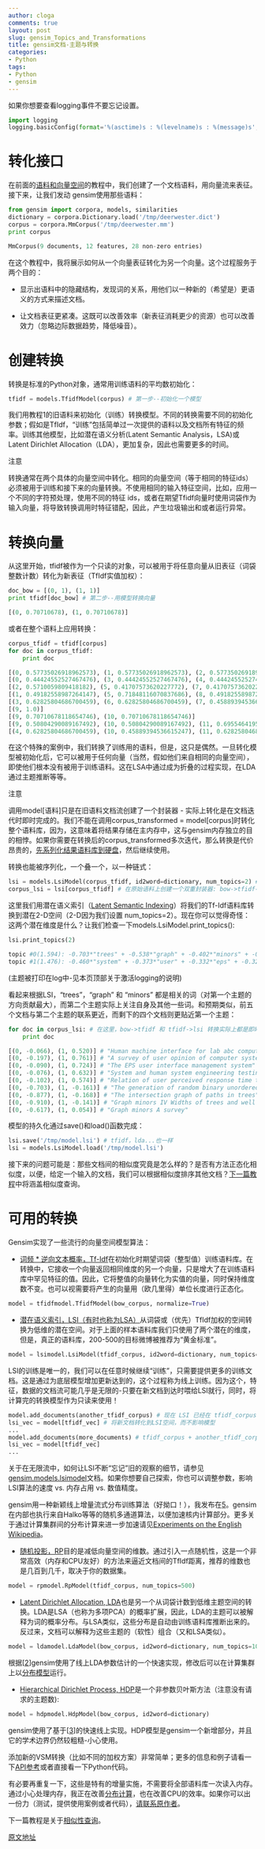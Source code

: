 ```yaml
---
author: cloga
comments: true
layout: post
slug: gensim_Topics_and_Transformations
title: gensim文档-主题与转换
categories:
- Python
tags:
- Python
- gensim
---
```


如果你想要查看logging事件不要忘记设置。

```python
import logging
logging.basicConfig(format='%(asctime)s : %(levelname)s : %(message)s', level=logging.INFO)
```

# 转化接口

在前面的[语料和向量空间](http://cloga.info/python/2014/01/27/Gensim_Corpora_and_Vector_Spaces)的教程中，我们创建了一个文档语料，用向量流来表征。接下来，让我们发动 gensim使用那些语料：

```python
from gensim import corpora, models, similarities
dictionary = corpora.Dictionary.load('/tmp/deerwester.dict')
corpus = corpora.MmCorpus('/tmp/deerwester.mm')
print corpus

MmCorpus(9 documents, 12 features, 28 non-zero entries)
```

在这个教程中，我将展示如何从一个向量表征转化为另一个向量。这个过程服务于两个目的：

- 显示出语料中的隐藏结构，发现词的关系，用他们以一种新的（希望是）更语义的方式来描述文档。

- 让文档表征更紧凑。这既可以改善效率（新表征消耗更少的资源）也可以改善效力（忽略边际数据趋势，降低噪音）。

# 创建转换

转换是标准的Python对象，通常用训练语料的平均数初始化：

```python
tfidf = models.TfidfModel(corpus) # 第一步--初始化一个模型
```

我们用教程1的旧语料来初始化（训练）转换模型。不同的转换需要不同的初始化参数；假如是TfIdf，“训练”包括简单过一次提供的语料以及文档所有特征的频率。训练其他模型，比如潜在语义分析(Latent Semantic Analysis，LSA)或Latent Dirichlet Allocation（LDA），更加复杂，因此也需要更多的时间。

注意

转换通常在两个具体的向量空间中转化。相同的向量空间（等于相同的特征ids）必须被用于训练和接下来的向量转换。不使用相同的输入特征空间，比如，应用一个不同的字符预处理，使用不同的特征 ids，或者在期望Tfidf向量时使用词袋作为输入向量，将导致转换调用时特征错配，因此，产生垃圾输出和或者运行异常。

# 转换向量

从这里开始，tfidf被作为一个只读的对象，可以被用于将任意向量从旧表征（词袋整数计数）转化为新表征（TfIdf实值加权）：

```python
doc_bow = [(0, 1), (1, 1)]
print tfidf[doc_bow] # 第二步--用模型转换向量

[(0, 0.70710678), (1, 0.70710678)]
```

或者在整个语料上应用转换：

```python
corpus_tfidf = tfidf[corpus]
for doc in corpus_tfidf:
	print doc

[(0, 0.57735026918962573), (1, 0.57735026918962573), (2, 0.57735026918962573)]
[(0, 0.44424552527467476), (3, 0.44424552527467476), (4, 0.44424552527467476), (5, 0.32448702061385548), (6, 0.44424552527467476), (7, 0.32448702061385548)]
[(2, 0.5710059809418182), (5, 0.41707573620227772), (7, 0.41707573620227772), (8, 0.5710059809418182)]
[(1, 0.49182558987264147), (5, 0.71848116070837686), (8, 0.49182558987264147)]
[(3, 0.62825804686700459), (6, 0.62825804686700459), (7, 0.45889394536615247)]
[(9, 1.0)]
[(9, 0.70710678118654746), (10, 0.70710678118654746)]
[(9, 0.50804290089167492), (10, 0.50804290089167492), (11, 0.69554641952003704)]
[(4, 0.62825804686700459), (10, 0.45889394536615247), (11, 0.62825804686700459)]
```

在这个特殊的案例中，我们转换了训练用的语料，但是，这只是偶然。一旦转化模型被初始化后，它可以被用于任何向量（当然，假如他们来自相同的向量空间），即使他们根本没有被用于训练语料。这在LSA中通过成为折叠的过程实现，在LDA通过主题推断等等。

注意

调用model[语料]只是在旧语料文档流创建了一个封装器 - 实际上转化是在文档迭代时即时完成的。我们不能在调用corpus_transformed = model[corpus]时转化整个语料库，因为，这意味着将结果存储在主内存中，这与gensim内存独立的目的相悖。如果你需要在转换后的corpus_transformed多次迭代，那么转换是代价昂贵的，[先系列化结果语料库到硬盘](http://radimrehurek.com/gensim/tut1.html#corpus-formats)，然后继续使用。

转换也能被序列化，一个叠一个，以一种链式：

```python
lsi = models.LsiModel(corpus_tfidf, id2word=dictionary, num_topics=2) # 初始化一个LSI转换
corpus_lsi = lsi[corpus_tfidf] # 在原始语料上创建一个双重封装器: bow->tfidf->fold-in-lsi
```

这里我们用潜在语义索引（[Latent Semantic Indexing](http://en.wikipedia.org/wiki/Latent_semantic_indexing)）将我们的Tf-Idf语料库转换到潜在2-D空间（2-D因为我们设置 num_topics=2）。现在你可以觉得奇怪：这两个潜在维度是什么？让我们检查一下models.LsiModel.print_topics():

```python
lsi.print_topics(2)

topic #0(1.594): -0.703*"trees" + -0.538*"graph" + -0.402*"minors" + -0.187*"survey" + -0.061*"system" + -0.060*"response" + -0.060*"time" + -0.058*"user" + -0.049*"computer" + -0.035*"interface"
topic #1(1.476): -0.460*"system" + -0.373*"user" + -0.332*"eps" + -0.328*"interface" + -0.320*"response" + -0.320*"time" + -0.293*"computer" + -0.280*"human" + -0.171*"survey" + 0.161*"trees"
```
(主题被打印在log中-见本页顶部关于激活logging的说明)

看起来根据LSI，“trees”，“graph” 和 “minors” 都是相关的词（对第一个主题的方向贡献最大），而第二个主题实际上关注自身及其他一些词。和预期类似，前五个文档与第二个主题的联系更近，而剩下的四个文档则更贴近第一个主题：

```python
for doc in corpus_lsi: # 在这里，bow->tfidf 和 tfidf->lsi 转换实际上都是即时执行的
	print doc

[(0, -0.066), (1, 0.520)] # "Human machine interface for lab abc computer applications"
[(0, -0.197), (1, 0.761)] # "A survey of user opinion of computer system response time"
[(0, -0.090), (1, 0.724)] # "The EPS user interface management system"
[(0, -0.076), (1, 0.632)] # "System and human system engineering testing of EPS"
[(0, -0.102), (1, 0.574)] # "Relation of user perceived response time to error measurement"
[(0, -0.703), (1, -0.161)] # "The generation of random binary unordered trees"
[(0, -0.877), (1, -0.168)] # "The intersection graph of paths in trees"
[(0, -0.910), (1, -0.141)] # "Graph minors IV Widths of trees and well quasi ordering"
[(0, -0.617), (1, 0.054)] # "Graph minors A survey"
```

模型的持久化通过save()和load()函数完成：

```python
lsi.save('/tmp/model.lsi') # tfidf，lda...也一样
lsi = models.LsiModel.load('/tmp/model.lsi')
```

接下来的问题可能是：那些文档间的相似度究竟是怎么样的？是否有方法正态化相似度，以便，给定一个输入的文档，我们可以根据相似度排序其他文档？[下一篇教程](http://radimrehurek.com/gensim/tut3.html)中将涵盖相似度查询。

# 可用的转换

Gensim实现了一些流行的向量空间模型算法：

- [词频 * 逆向文本概率，Tf-Idf](http://en.wikipedia.org/wiki/Tf%E2%80%93idf)在初始化时期望词袋（整型值）训练语料库。在转换中，它接收一个向量返回相同维度的另一个向量，只是增大了在训练语料库中罕见特征的值。因此，它将整值的向量转化为实值的向量，同时保持维度数不变。也可以视需要将产生的向量用（欧几里得）单位长度进行正态化。

```python
model = tfidfmodel.TfidfModel(bow_corpus, normalize=True)
```

- [潜在语义索引，LSI（有时也称为LSA）](http://en.wikipedia.org/wiki/Latent_semantic_indexing)从词袋或（优先）TfIdf加权的空间转换为低维的潜在空间。对于上面的样本语料库我们只使用了两个潜在的维度，但是，真正的语料库，200-500的目标微博被推荐为“黄金标准”。

```python
model = lsimodel.LsiModel(tfidf_corpus, id2word=dictionary, num_topics=300)
```

LSI的训练是唯一的，我们可以在任意时候继续“训练”，只需要提供更多的训练文档。这是通过为底层模型增加更新达到的，这个过程称为线上训练。因为这个，特征，数据的文档流可能几乎是无限的-只要在新文档到达时喂给LSI就行，同时，将计算完的转换模型作为只读来使用！

```python
model.add_documents(another_tfidf_corpus) # 现在 LSI 已经在 tfidf_corpus + another_tfidf_corpus 上进行训练
lsi_vec = model[tfidf_vec] # 将新文档转化到LSI空间，而不影响模型
...
model.add_documents(more_documents) # tfidf_corpus + another_tfidf_corpus + more_documents
lsi_vec = model[tfidf_vec]
...
```

关于在无限流中，如何让LSI不断“忘记”旧的观察的细节，请参见[gensim.models.lsimodel](http://radimrehurek.com/gensim/models/lsimodel.html#module-gensim.models.lsimodel)文档。如果你想要自己探索，你也可以调整参数，影响LSI算法的速度 vs. 内存占用 vs. 数值精度。

gensim用一种新颖线上增量流式分布训练算法（好拗口！），我发布在[5](http://radimrehurek.com/gensim/tut2.html#id10)。gensim在内部也执行来自Halko等等的随机多通道算法，以便加速核内计算部分。更多关于通过计算集群间的分布计算来进一步加速请见[Experiments on the English Wikipedia](http://radimrehurek.com/gensim/wiki.html)。

- [随机投影，RP](http://www.cis.hut.fi/ella/publications/randproj_kdd.pdf)目的是减低向量空间的维数。通过引入一点随机性，这是一个非常高效（内存和CPU友好）的方法来逼近文档间的TfIdf距离，推荐的维数也是几百到几千，取决于你的数据集。

```python
model = rpmodel.RpModel(tfidf_corpus, num_topics=500)
```

- [Latent Dirichlet Allocation, LDA](http://en.wikipedia.org/wiki/Latent_Dirichlet_allocation)也是另一个从词袋计数到低维主题空间的转换。LDA是LSA（也称为多项PCA）的概率扩展，因此，LDA的主题可以被解释为词的概率分布。与LSA类似，这些分布是自动由训练语料库推断出来的。反过来，文档可以解释为这些主题的（软性）组合（又和LSA类似）。	

```python
model = ldamodel.LdaModel(bow_corpus, id2word=dictionary, num_topics=100)
```

根据[[2](http://radimrehurek.com/gensim/tut2.html#id7)]gensim使用了线上LDA参数估计的一个快速实现，修改后可以在计算集群上以[分布模型](http://radimrehurek.com/gensim/distributed.html)运行。

- [Hierarchical Dirichlet Process, HDP](http://jmlr.csail.mit.edu/proceedings/papers/v15/wang11a/wang11a.pdf)是一个非参数贝叶斯方法（注意没有请求的主题数):

```python
model = hdpmodel.HdpModel(bow_corpus, id2word=dictionary)
```

gensim使用了基于[[3](http://radimrehurek.com/gensim/tut2.html#id8)]的快速线上实现。HDP模型是gensim一个新增部分，并且它的学术边界仍然较粗糙-小心使用。

添加新的VSM转换（比如不同的加权方案）非常简单；更多的信息和例子请看一下[API参考](http://radimrehurek.com/gensim/apiref.html)或者直接看一下Python代码。

有必要再重复一下，这些是特有的增量实施，不需要将全部语料库一次读入内存。通过小心处理内存，我正在改善[分布计算](http://radimrehurek.com/gensim/distributed.html)，也在改善CPU的效率。如果你可以出一份力（测试，提供使用案例或者代码），[请联系原作者](radimrehurek%40seznam.cz)。

下一篇教程是关于[相似性查询](http://radimrehurek.com/gensim/tut3.html)。

[原文地址](http://radimrehurek.com/gensim/tut2.html)